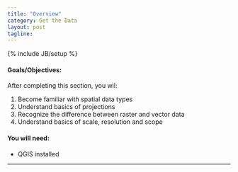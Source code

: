 ```yaml
--- 
title: "Overview"
category: Get the Data
layout: post
tagline: 
---
```


{% include JB/setup %}

#### Goals/Objectives:

After completing this section, you wil:

  1. Become familiar with spatial data types
  2. Understand basics of projections
  3. Recognize the difference between raster and vector data
  4. Understand basics of scale, resolution and scope

#### You will need:

- QGIS installed

----
